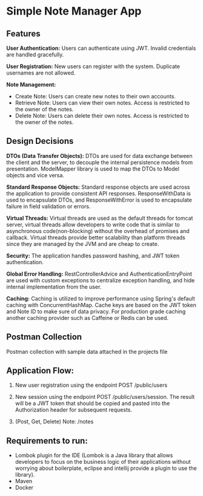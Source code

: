 # Simple Note Manager App


## Features

**User Authentication:** Users can authenticate using JWT. Invalid credentials are handled gracefully.

**User Registration:** New users can register with the system. Duplicate usernames are not allowed.

**Note Management:**

* Create Note: Users can create new notes to their own accounts.
* Retrieve Note: Users can view their own notes. Access is restricted to the owner of the notes.
* Delete Note: Users can delete their own notes. Access is restricted to the owner of the notes.

## Design Decisions

**DTOs (Data Transfer Objects):** DTOs are used for data exchange between the client and the server, to decouple the internal persistence models from presentation. ModelMapper library is used to map the DTOs to Model objects and vice versa.

**Standard Response Objects:** Standard response objects are used across the application to provide consistent API responses. ResponseWithData is used to encapsulate DTOs, and ResponseWithError is used to encapsulate failure in field validation or errors.

**Virtual Threads:** Virtual threads are used as the default threads for tomcat server, virtual threads allow developers to write code that is similar to asynchronous code(non-blocking) without the overhead of promises and callback. Virtual threads provide better scalability than platform threads since they are managed by the JVM and are cheap to create.

**Security:** The application handles password hashing, and JWT token authentication.

**Global Error Handling:** RestControllerAdvice and AuthenticationEntryPoint are used with custom exceptions to centralize exception handling, and hide internal implementation from the user.

**Caching:** Caching is utilized to improve performance using Spring's default caching with ConcurrentHashMap. Cache keys are based on the JWT token and Note ID to make sure of data privacy. For production grade caching another caching provider such as Caffeine or Redis can be used.


## Postman Collection

Postman collection with sample data attached in the projects file

## Application Flow:

1. New user registration using the endpoint POST /public/users
 
2. New session using the endpoint POST /public/users/session. The result will be a JWT token that should be copied and pasted into the Authorization header for subsequent requests.

3. (Post, Get, Delete) Note: /notes


## Requirements to run:

* Lombok plugin for the IDE (Lombok is a Java library that allows developers to focus on the business logic of their applications without worrying about boilerplate, eclipse and intellij provide a plugin to use the library).
* Maven
* Docker
